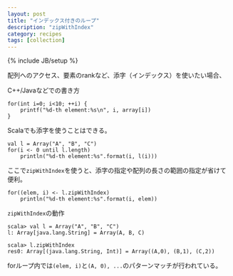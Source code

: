 ```yaml
---
layout: post
title: "インデックス付きのループ"
description: "zipWithIndex"
category: recipes
tags: [collection]
---
```

{% include JB/setup %}

配列へのアクセス、要素のrankなど、添字（インデックス）を使いたい場合、

C++/Javaなどでの書き方

	for(int i=0; i<10; ++i) {
		printf("%d-th element:%s\n", i, array[i])
	}

Scalaでも添字を使うことはできる。

	val l = Array("A", "B", "C")
	for(i <- 0 until l.length) 
		println("%d-th element:%s".format(i, l(i)))

ここで`zipWithIndex`を使うと、添字の指定や配列の長さの範囲の指定が省けて便利。

	for((elem, i) <- l.zipWithIndex) 
		println("%d-th element:%s".format(i, elem))

`zipWithIndex`の動作

	scala> val l = Array("A", "B", "C")
	l: Array[java.lang.String] = Array(A, B, C)

	scala> l.zipWithIndex
	res0: Array[(java.lang.String, Int)] = Array((A,0), (B,1), (C,2))
	

forループ内では`(elem, i)`と`(A, 0), ...`のパターンマッチが行われている。
	
